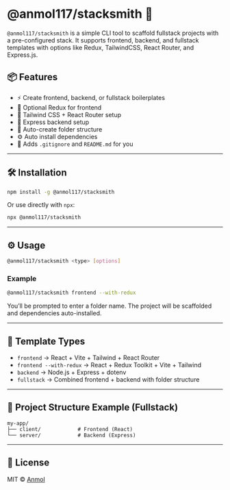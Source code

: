 
# @anmol117/stacksmith 🚀

`@anmol117/stacksmith` is a simple CLI tool to scaffold fullstack projects with a pre-configured stack. It supports frontend, backend, and fullstack templates with options like Redux, TailwindCSS, React Router, and Express.js.

## 📦 Features

- ⚡ Create frontend, backend, or fullstack boilerplates
- 🧩 Optional Redux for frontend
- 💨 Tailwind CSS + React Router setup
- 🧱 Express backend setup
- 📁 Auto-create folder structure
- ⚙️ Auto install dependencies
- 🧹 Adds `.gitignore` and `README.md` for you

---

## 🛠️ Installation

```bash
npm install -g @anmol117/stacksmith
````

Or use directly with `npx`:

```bash
npx @anmol117/stacksmith
```

---

## ⚙️ Usage

```bash
@anmol117/stacksmith <type> [options]
```

### Example

```bash
@anmol117/stacksmith frontend --with-redux
```

You’ll be prompted to enter a folder name. The project will be scaffolded and dependencies auto-installed.

---

## 📂 Template Types

* `frontend` → React + Vite + Tailwind + React Router
* `frontend --with-redux` → React + Redux Toolkit + Vite + Tailwind
* `backend` → Node.js + Express + dotenv
* `fullstack` → Combined frontend + backend with folder structure

---

## 👀 Project Structure Example (Fullstack)

```
my-app/
├── client/            # Frontend (React)
└── server/            # Backend (Express)
```

---

## 📄 License

MIT © [Anmol](https://github.com/Anmolawasthi117)


